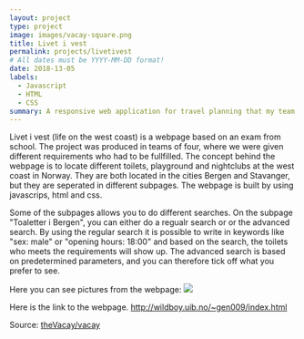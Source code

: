 ```yaml
---
layout: project
type: project
image: images/vacay-square.png
title: Livet i vest
permalink: projects/livetivest
# All dates must be YYYY-MM-DD format!
date: 2018-13-05
labels:
  - Javascript
  - HTML
  - CSS
summary: A responsive web application for travel planning that my team developed in ICS 415.
---
```


Livet i vest (life on the west coast) is a webpage based on an exam from school. The project was produced in teams of four, where we were given different requirements who had to be fullfilled. The concept behind the webpage is to locate different toilets, playground and nightclubs at the west coast in Norway. They are both located in the cities Bergen and Stavanger, but they are seperated in different subpages. The webpage is built by using javascrips, html and css. 

Some of the subpages allows you to do different searches. On the subpage "Toaletter i Bergen", you can either do a regualr search or or the advanced search. By using the regular search it is possible to write in keywords like "sex: male" or "opening hours: 18:00" and based on the search, the toilets who meets the requirements will show up. The advanced search is based on predetermined parameters, and you can therefore tick off what you prefer to see. 

Here you can see pictures from the webpage:
<img class="ui medium right floated rounded image" src="../images/vacay-home-page.png">

Here is the link to the webpage. http://wildboy.uib.no/~gen009/index.html

 
Source: <a href="https://github.com/theVacay/vacay"><i class="large github icon"></i>theVacay/vacay</a>
